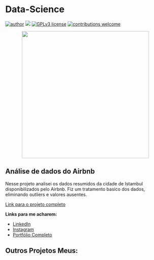 # Data-Science
[![author](https://img.shields.io/badge/author-Bianca-red.svg)](https://www.linkedin.com/in/bianca-oliveira-372814124//) [![](https://img.shields.io/badge/python-3.7+-blue.svg)](https://www.python.org/downloads/release/python-365/) [![GPLv3 license](https://img.shields.io/badge/License-GPLv3-blue.svg)](http://perso.crans.org/besson/LICENSE.html) [![contributions welcome](https://img.shields.io/badge/contributions-welcome-brightgreen.svg?style=flat)](https://github.com/rafaelnduarte/portfolio/issues)

<p align="center">
  <img src="https://image.freepik.com/vetores-gratis/conceito-de-ilustracao-de-relatorio-de-dados_114360-883.jpg" height=400px >
</p>

## Análise de dados do Airbnb

Nesse projeto analisei os dados resumidos da cidade de Istambul disponibilizados pelo Airbnb. Fiz um tratamento basico dos dados, eliminando outliers e valores ausentes.

[Link para o projeto completo]()

**Links para me acharem:**
* [LinkedIn](https://www.linkedin.com/in/bianca-oliveira-372814124/)
* [Instagram](https://www.instagram.com/datasciencestudy.i4/)
* [Portfólio Completo](https://www.linkedin.com/in/bianca-oliveira-372814124)




## Outros Projetos Meus:

